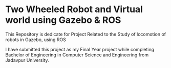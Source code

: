 # Two Wheeled Robot and Virtual world using Gazebo & ROS
This Repository is dedicate for Project Related to the Study of locomotion of robots in Gazebo, using ROS

I have submitted this project as my Final Year project while completing Bachelor of Engineering in Computer Science and Engineering from Jadavpur University. 
